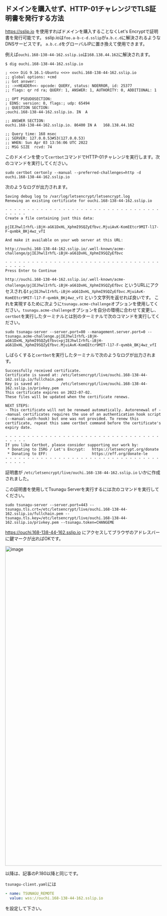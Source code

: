 ## ドメインを購入せず、HTTP-01チャレンジでTLS証明書を発行する方法

https://sslip.io を使用すればドメインを購入することなくLet's Encryptで証明書を発行可能です。
sslip.ioは`foo.a-b-c-d.sslip`が`a.b.c.d`に解決されるようなDNSサービスです。
`a.b.c.d`をグローバルIPに置き換えて使用できます。

例えば`ouchi.168-138-44-162.sslip.io`は`168.138.44.162`に解決されます。

```
$ dig ouchi.168-138-44-162.sslip.io

; <<>> DiG 9.16.1-Ubuntu <<>> ouchi.168-138-44-162.sslip.io
;; global options: +cmd
;; Got answer:
;; ->>HEADER<<- opcode: QUERY, status: NOERROR, id: 25377
;; flags: qr rd ra; QUERY: 1, ANSWER: 1, AUTHORITY: 0, ADDITIONAL: 1

;; OPT PSEUDOSECTION:
; EDNS: version: 0, flags:; udp: 65494
;; QUESTION SECTION:
;ouchi.168-138-44-162.sslip.io.	IN	A

;; ANSWER SECTION:
ouchi.168-138-44-162.sslip.io. 86400 IN	A	168.138.44.162

;; Query time: 168 msec
;; SERVER: 127.0.0.53#53(127.0.0.53)
;; WHEN: Sun Apr 03 13:56:06 UTC 2022
;; MSG SIZE  rcvd: 74
```

このドメインを使って`certbot`コマンドでHTTP-01チャレンジを実行します。次のコマンドを実行してください。

```
sudo certbot certonly --manual --preferred-challenges=http -d ouchi.168-138-44-162.sslip.io
```

次のようなログが出力されます。

```
Saving debug log to /var/log/letsencrypt/letsencrypt.log
Renewing an existing certificate for ouchi.168-138-44-162.sslip.io

- - - - - - - - - - - - - - - - - - - - - - - - - - - - - - - - - - - - - - - -
Create a file containing just this data:

pjIEJhwlIrhfL-iBjH-aG61DxHL_XphmI9SQZyEfbvc.MjuiAvK-KomEEtcr9MIT-l17-F-qvmbk_BKj4wz_vfI

And make it available on your web server at this URL:

http://ouchi.168-138-44-162.sslip.io/.well-known/acme-challenge/pjIEJhwlIrhfL-iBjH-aG61DxHL_XphmI9SQZyEfbvc

- - - - - - - - - - - - - - - - - - - - - - - - - - - - - - - - - - - - - - - -
Press Enter to Continue
```

`http://ouchi.168-138-44-162.sslip.io/.well-known/acme-challenge/pjIEJhwlIrhfL-iBjH-aG61DxHL_XphmI9SQZyEfbvc` というURLにアクセスされるt `pjIEJhwlIrhfL-iBjH-aG61DxHL_XphmI9SQZyEfbvc.MjuiAvK-KomEEtcr9MIT-l17-F-qvmbk_BKj4wz_vfI` という文字列を返せれば良いです。
これを実現するために次ように`tsunagu.acme-challenge`オプションを使用してください。`tsunagu.acme-challenge`オプションを自分の環境に合わせて変更し、`certbot`を実行したターミナルとは別のターミナルで次のコマンドを実行してください。

```
sudo tsunagu-server --server.port=80 --management.server.port=0 --tsunagu.acme-challenge.pjIEJhwlIrhfL-iBjH-aG61DxHL_XphmI9SQZyEfbvc=pjIEJhwlIrhfL-iBjH-aG61DxHL_XphmI9SQZyEfbvc.MjuiAvK-KomEEtcr9MIT-l17-F-qvmbk_BKj4wz_vfI
```

しばらくすると`certbot`を実行したターミナルで次のようなログが出力されます。

```
Successfully received certificate.
Certificate is saved at: /etc/letsencrypt/live/ouchi.168-138-44-162.sslip.io/fullchain.pem
Key is saved at:         /etc/letsencrypt/live/ouchi.168-138-44-162.sslip.io/privkey.pem
This certificate expires on 2022-07-02.
These files will be updated when the certificate renews.

NEXT STEPS:
- This certificate will not be renewed automatically. Autorenewal of --manual certificates requires the use of an authentication hook script (--manual-auth-hook) but one was not provided. To renew this certificate, repeat this same certbot command before the certificate's expiry date.

- - - - - - - - - - - - - - - - - - - - - - - - - - - - - - - - - - - - - - - -
If you like Certbot, please consider supporting our work by:
 * Donating to ISRG / Let's Encrypt:   https://letsencrypt.org/donate
 * Donating to EFF:                    https://eff.org/donate-le
- - - - - - - - - - - - - - - - - - - - - - - - - - - - - - - - - - - - - - - -
```

証明書が `/etc/letsencrypt/live/ouchi.168-138-44-162.sslip.io` いかに作成されました。

この証明書を使用してTsunagu Serverを実行するには次のコマンドを実行してください。

```
sudo tsunagu-server --server.port=443 --tsunagu.tls.crt=/etc/letsencrypt/live/ouchi.168-138-44-162.sslip.io/fullchain.pem --tsunagu.tls.key=/etc/letsencrypt/live/ouchi.168-138-44-162.sslip.io/privkey.pem --tsunagu.token=CHANGEME
```

https://ouchi.168-138-44-162.sslip.io にアクセスしてブラウザのアドレスバーに鍵マークが出ればOKです。

<img width="1024" alt="image" src="https://user-images.githubusercontent.com/106908/161431241-84f8f9ac-194b-4cdd-b223-5dcc65d8a7bc.png">

以降は、記事のP.180以降と同じです。

`tsunagu-client.yaml`には

```yaml
- name: TSUNAGU_REMOTE
  value: wss://ouchi.168-138-44-162.sslip.io
```

を設定して下さい。
